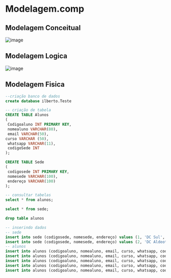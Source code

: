 # Modelagem.comp

## Modelagem Conceitual

![image](https://github.com/IlbertoDomingos/Modelagem.comp/assets/107081757/8e3a4ffa-83c5-45b3-b67e-90e90b1c3479)

## Modelagem Logica

![image](https://github.com/IlbertoDomingos/Modelagem.comp/assets/107081757/15aaaf71-61fb-474e-87b0-ab8a97e44791)

## Modelagem Fisica

```SQL
--criação banco de dados
create database ilberto.Teste

-- criação de tabela
CREATE TABLE Alunos 
( 
 Codigoaluno INT PRIMARY KEY,  
 nomealuno VARCHAR(80),  
 email VARCHAR(50), 
curso VARCHAR (50),
 whatsapp VARCHAR(11),  
 codigoSede INT
); 

CREATE TABLE Sede 
( 
 codigosede INT PRIMARY KEY,  
 nomesede VARCHAR(100),  
 endereço VARCHAR(100)
); 

-- consultar tabelas
select * from alunos;

select * from sede;

drop table alunos

-- inserindo dados 
-- sede
insert into sede (codigosede, nomesede, endereço) values (1, 'DC Sul', 'Av. WS...');
insert into sede (codigosede, nomesede, endereço) values (2, 'DC Aldeota', 'Av. SD...')
-- alunos
insert into alunos (codigoaluno, nomealuno, email, curso, whatsapp, codigosede ) values (1, 'aaaa', 'a@fjfj', 'DA Analytics', '3333333', 1);
insert into alunos (codigoaluno, nomealuno, email, curso, whatsapp, codigosede ) values (2, 'bbbb', 'a@fjfj', 'DA Analytics', '3333333', 2),
insert into alunos (codigoaluno, nomealuno, email, curso, whatsapp, codigosede ) values (3, 'Aluno 4', 'a@fjfj', 'DA Analytics', 3333333,	1),
insert into alunos (codigoaluno, nomealuno, email, curso, whatsapp, codigosede ) values (5, 'Aluno 5', 'a@fjfj', 'DA Analytics', 3333333,	2),
insert into alunos (codigoaluno, nomealuno, email, curso, whatsapp, codigosede ) values (4, 'Aluno 6', 'a@fjfj', 'Marketing', 3333333,	2);

```

